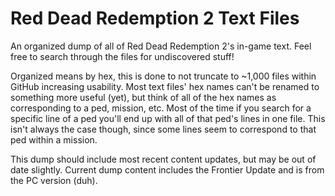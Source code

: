 # Red Dead Redemption 2 Text Files
An organized dump of all of Red Dead Redemption 2's in-game text. Feel free to search through the files for undiscovered stuff!

Organized means by hex, this is done to not truncate to ~1,000 files within GitHub increasing usability. Most text files' hex names can't be renamed to something more useful (yet), but think of all of the hex names as corresponding to a ped, mission, etc. Most of the time if you search for a specific line of a ped you'll end up with all of that ped's lines in one file. This isn't always the case though, since some lines seem to correspond to that ped within a mission.

This dump should include most recent content updates, but may be out of date slightly. Current dump content includes the Frontier Update and is from the PC version (duh).
